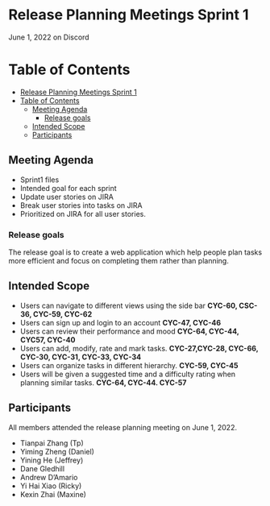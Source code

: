 # Release Planning Meetings Sprint 1
June 1, 2022 on Discord


# Table of Contents
- [Release Planning Meetings Sprint 1](#release-planning-meetings-sprint-1)
- [Table of Contents](#table-of-contents)
  - [Meeting Agenda](#meeting-agenda)
    - [Release goals](#release-goals)
  - [Intended Scope](#intended-scope)
  - [Participants](#participants)

## Meeting Agenda 

- Sprint1 files
- Intended goal for each sprint
- Update user stories on JIRA
- Break user stories into tasks on JIRA
- Prioritized on JIRA for all user stories.

### Release goals

The release goal is to create a web application which help people plan tasks more efficient and focus on completing them rather than planning. 

## Intended Scope 

- Users can navigate to different views using the side bar  **CYC-60, CSC-36, CYC-59, CYC-62**
- Users can sign up and login to an account **CYC-47, CYC-46**
- Users can review their performance and mood **CYC-64, CYC-44, CYC57, CYC-40**
- Users can add, modify, rate and mark tasks. **CYC-27,CYC-28, CYC-66, CYC-30, CYC-31, CYC-33, CYC-34** 
- Users can organize tasks in different hierarchy. **CYC-59, CYC-45**
- Users will be given a suggested time and a difficulty rating when planning similar tasks. **CYC-64, CYC-44. CYC-57**

## Participants

All  members attended the release planning meeting on June 1, 2022.

- Tianpai Zhang (Tp)  
- Yiming Zheng (Daniel)  
- Yining He (Jeffrey)  
- Dane Gledhill  
- Andrew D’Amario  
- Yi Hai Xiao (Ricky)
- Kexin Zhai (Maxine)

